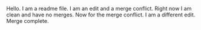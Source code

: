 Hello. I am a readme file. I am an edit and a merge conflict. Right now I am clean and have no merges. Now for the merge conflict. I am a different edit. Merge complete.
